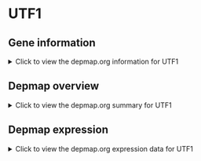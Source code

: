 <h1>UTF1</h1>

<h2>Gene information</h2>
<details>
  <summary>Click to view the depmap.org information for UTF1</summary>
  <iframe src="https://depmap.org/portal/gene/UTF1?tab=about" style="border:none;width:100%;height:800px"></iframe>
</details>

<h2>Depmap overview</h2>
<details>
  <summary>Click to view the depmap.org summary for UTF1</summary>
  <iframe src="https://depmap.org/portal/gene/UTF1?tab=overview" style="border:none;width:100%;height:800px"></iframe>
</details>

<h2>Depmap expression</h2>
<details>
  <summary>Click to view the depmap.org expression data for UTF1</summary>
  <iframe src="https://depmap.org/portal/gene/UTF1?tab=characterization" style="border:none;width:100%;height:800px"></iframe>
</details>


<!--
<h2>Reactome Pathway diagram</h2>
PNAME
-->


